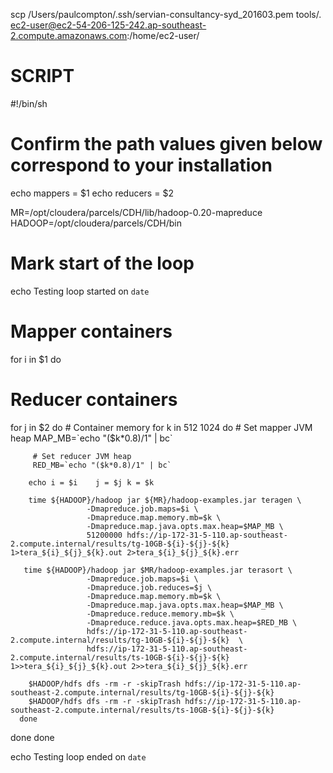 scp /Users/paulcompton/.ssh/servian-consultancy-syd_201603.pem tools/*.* ec2-user@ec2-54-206-125-242.ap-southeast-2.compute.amazonaws.com:/home/ec2-user/


# SCRIPT

#!/bin/sh
# Confirm the path values given below correspond to your installation
echo mappers =  $1
echo reducers = $2


MR=/opt/cloudera/parcels/CDH/lib/hadoop-0.20-mapreduce
HADOOP=/opt/cloudera/parcels/CDH/bin


# Mark start of the loop
echo Testing loop started on `date`

# Mapper containers
for i in $1
do
   # Reducer containers
   for j in $2
   do
      # Container memory
      for k in 512 1024
      do
         # Set mapper JVM heap
         MAP_MB=`echo "($k*0.8)/1" | bc`

         # Set reducer JVM heap
         RED_MB=`echo "($k*0.8)/1" | bc`

        echo i = $i    j = $j k = $k

        time ${HADOOP}/hadoop jar ${MR}/hadoop-examples.jar teragen \
                     -Dmapreduce.job.maps=$i \
                     -Dmapreduce.map.memory.mb=$k \
                     -Dmapreduce.map.java.opts.max.heap=$MAP_MB \
                     51200000 hdfs://ip-172-31-5-110.ap-southeast-2.compute.internal/results/tg-10GB-${i}-${j}-${k} 1>tera_${i}_${j}_${k}.out 2>tera_${i}_${j}_${k}.err       

       time ${HADOOP}/hadoop jar $MR/hadoop-examples.jar terasort \
                     -Dmapreduce.job.maps=$i \
                     -Dmapreduce.job.reduces=$j \
                     -Dmapreduce.map.memory.mb=$k \
                     -Dmapreduce.map.java.opts.max.heap=$MAP_MB \
                     -Dmapreduce.reduce.memory.mb=$k \
                     -Dmapreduce.reduce.java.opts.max.heap=$RED_MB \
                     hdfs://ip-172-31-5-110.ap-southeast-2.compute.internal/results/tg-10GB-${i}-${j}-${k}  \
                     hdfs://ip-172-31-5-110.ap-southeast-2.compute.internal/results/ts-10GB-${i}-${j}-${k} 1>>tera_${i}_${j}_${k}.out 2>>tera_${i}_${j}_${k}.err              

        $HADOOP/hdfs dfs -rm -r -skipTrash hdfs://ip-172-31-5-110.ap-southeast-2.compute.internal/results/tg-10GB-${i}-${j}-${k}
        $HADOOP/hdfs dfs -rm -r -skipTrash hdfs://ip-172-31-5-110.ap-southeast-2.compute.internal/results/ts-10GB-${i}-${j}-${k}
      done
   done
done

echo Testing loop ended on `date`
